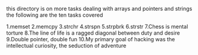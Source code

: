 this directory is on more tasks dealing with arrays and pointers and strings
the following are the ten tasks covered


1.memset
2.memcpy
3.strchr
4.strspn
5.strpbrk
6.strstr
7.Chess is mental torture
8.The line of life is a ragged diagonal between duty and desire
9.Double pointer, double fun
10.My primary goal of hacking was the intellectual curiosity, the seduction of adventure
